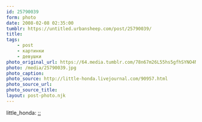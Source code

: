 ```yaml
---
id: 25790039
form: photo
date: 2008-02-08 02:35:00
tumblr: https://untitled.urbansheep.com/post/25790039/
title:
tags:
    - post
    - картинки
    - девушки
photo_original_url: https://64.media.tumblr.com/78n67m26L55hs5gfhSYNO4Ni_1280.jpg
photo: /media/25790039.jpg
photo_caption: 
photo_source: http://little-honda.livejournal.com/90957.html
photo_source_url:
photo_source_title:
layout: post-photo.njk
---
```


<p>little_honda: <a href="http://little-honda.livejournal.com/90957.html">::</a></p>
